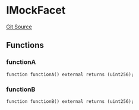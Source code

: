 # IMockFacet
[Git Source](https://github.com/ubiquity/ubiquity-dollar/blob/cbd28a4612a3e634eb46789c9d7030bc45955983/src/dollar/mocks/MockFacet.sol)


## Functions
### functionA


```solidity
function functionA() external returns (uint256);
```

### functionB


```solidity
function functionB() external returns (uint256);
```

